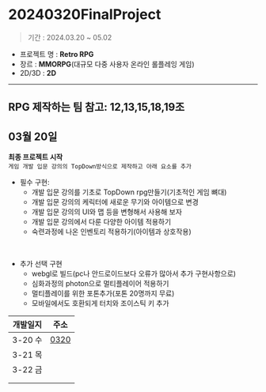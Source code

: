# 20240320FinalProject
> 기간 : 2024.03.20 ~ 05.02
- 프로젝트 명 : **Retro RPG**
- 장르 :  **MMORPG**(대규모 다중 사용자 온라인 롤플레잉 게임)
- 2D/3D : **2D**
---  
RPG 제작하는 팀 참고: 12,13,15,18,19조  
---  


## 03월 20일 
**최종 프로젝트 시작**  
`게임 개발 입문 강의의 TopDown방식으로 제작하고 아래 요소를 추가 `    

- 필수 구현:
    - 개발 입문 강의를 기초로 TopDown rpg만들기(기초적인 게임 뼈대)
    - 개발 입문 강의의 케릭터에 새로운 무기와 아이템으로 변경
    - 개발 입문 강의의 UI와 맵 등을 변형해서 사용해 보자
    - 개발 입문 강의에서 다룬 다양한 아이템 적용하기
    - 숙련과정에 나온 인벤토리 적용하기(아이템과 상호작용)  

<br>

- 추가 선택 구현
    - webgl로 빌드(pc나 안드로이드보다 오류가 많아서 추가 구현사항으로)
    - 심화과정의 photon으로 멀티플레이어 적용하기
    - 멀티플레이를 위한 포톤추가(포톤 20명까지 무료)
    - 모바일에서도 호환되게 터치와 조이스틱 키 추가



|개발일지|주소|
|--|--|
|3-20 수|[0320](storageFiles/0320.md)|
|3-21 목||
|3-22 금||
|||
|||
    